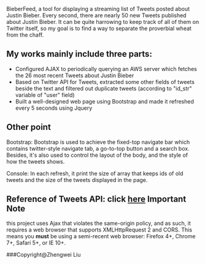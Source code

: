 

BieberFeed, a tool for displaying a streaming list of Tweets posted about Justin Bieber. Every second, there are nearly 50 new Tweets published about Justin Bieber. It can be quite harrowing to keep track of all of them on Twitter itself, so my goal is to find a way to separate the proverbial wheat from the chaff. 

My works mainly include three parts:
------
* Configured AJAX to periodically querying an AWS server which fetches the 26 most recent Tweets about Justin Bieber
* Based on Twitter API for Tweets, extracted some other fields of tweets beside the text and filtered out duplicate tweets (according to "id_str" variable of "user" field)
* Built a well-designed web page using Bootstrap and made it refreshed every 5 seconds using Jquery

Other point
------
Bootstrap: Bootstrap is used to achieve the fixed-top navigate bar which contains twitter-style navigate tab, a go-to-top button  and a search box. Besides, it's also used to control the layout of the body, and the style of how the tweets shows.

Console: In each refresh, it print the size of array that keeps ids of old tweets and the size of the tweets displayed in the page.

Reference of Tweets API: click [here](https://dev.twitter.com/overview/api/tweets)
Important Note
------
this project uses Ajax that violates the same-origin policy, and as such, it requires a web browser that supports XMLHttpRequest 2 and CORS. This means you **must** be using a semi-recent web browser: Firefox 4+, Chrome 7+, Safari 5+, or IE 10+.

###Copyright@Zhengwei Liu
